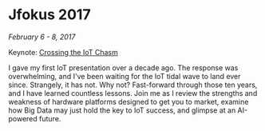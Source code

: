 # Jfokus 2017

*February 6 - 8, 2017*

Keynote: [Crossing the IoT Chasm](https://www.jfokus.se/jfokus/talks.jsp#CrossingtheIoTChasm)

I gave my first IoT presentation over a decade ago. The response was overwhelming, and I've been waiting for the IoT tidal wave to land ever since. Strangely, it has not. Why not? Fast-forward through those ten years, and I have learned countless lessons. Join me as I review the strengths and weakness of hardware platforms designed to get you to market, examine how Big Data may just hold the key to IoT success, and glimpse at an AI-powered future.

